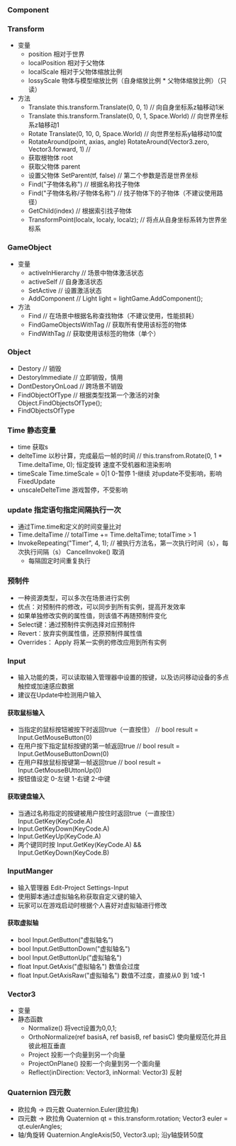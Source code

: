 ### Component
### Transform
- 变量
  - position 相对于世界
  - localPosition 相对于父物体
  - localScale 相对于父物体缩放比例
  - lossyScale 物体与模型缩放比例（自身缩放比例 * 父物体缩放比例）（只读）
- 方法
  - Translate this.transform.Translate(0, 0, 1) // 向自身坐标系z轴移动1米
  - Translate this.transform.Translate(0, 0, 1, Space.World) // 向世界坐标系z轴移动1
  - Rotate Translate(0, 10, 0, Space.World) // 向世界坐标系y轴移动10度
  - RotateAround(point, axias, angle)  RotateAround(Vector3.zero, Vector3.forward, 1) // 
  - 获取根物体 root
  - 获取父物体 parent
  - 设置父物体 SetParent(tf, false) // 第二个参数是否是世界坐标
  - Find("子物体名称") // 根据名称找子物体
  - Find("子物体名称/子物体名称") // 找子物体下的子物体（不建议使用路径）
  - GetChild(index) // 根据索引找子物体
  - TransformPoint(localx, localy, localz); // 将点从自身坐标系转为世界坐标系
### GameObject
- 变量
  - activeInHierarchy // 场景中物体激活状态
  - activeSelf // 自身激活状态
  - SetActive // 设置激活状态
  - AddComponent // Light light = lightGame.AddComponent<Light>();
- 方法
  - Find // 在场景中根据名称查找物体（不建议使用，性能损耗）
  - FindGameObjectsWithTag // 获取所有使用该标签的物体
  - FindWithTag // 获取使用该标签的物体（单个）
### Object
- Destory // 销毁
- DestoryImmediate // 立即销毁，慎用
- DontDestoryOnLoad // 跨场景不销毁
- FindObjectOfType // 根据类型找第一个激活的对象 Object.FindObjectsOfType<MeshRenderer>();
- FindObjectsOfType

### Time 静态变量
- time 获取s
- delteTime 以秒计算，完成最后一帧的时间 // this.transfrom.Rotate(0, 1 * Time.deltaTime, 0); 恒定旋转 速度不受机器和渲染影响
- timeScale Time.timeScale = 0|1 0-暂停 1-继续 对update不受影响，影响FixedUpdate
- unscaleDelteTime 游戏暂停，不受影响

### update 指定语句指定间隔执行一次
- 通过Time.time和定义的时间变量比对
- Time.deltaTime // totalTime += Time.deltaTime; totalTime > 1
- InvokeRepeating("Timer", 4, 1); // 被执行方法名，第一次执行时间（s），每次执行间隔（s） CancelInvoke() 取消
  - 每隔固定时间重复执行

### 预制件
- 一种资源类型，可以多次在场景进行实例
- 优点：对预制件的修改，可以同步到所有实例，提高开发效率
- 如果单独修改实例的属性值，则该值不再随预制件变化
- Select键：通过预制件实例选择对应预制件
- Revert：放弃实例属性值，还原预制件属性值
- Overrides： Apply 将某一实例的修改应用到所有实例


### Input
- 输入功能的类，可以读取输入管理器中设置的按键，以及访问移动设备的多点触控或加速感应数据
- 建议在Update中检测用户输入
#### 获取鼠标输入
- 当指定的鼠标按钮被按下时返回true（一直按住）  // bool result = Input.GetMouseButton(0)
- 在用户按下指定鼠标按键的第一帧返回true // bool result = Input.GetMouseButtonDown(0)
- 在用户释放鼠标按键第一帧返回true // bool result = Input.GetMouseBUttonUp(0)
- 按钮值设定 0-左键 1-右键 2-中键
#### 获取键盘输入
- 当通过名称指定的按键被用户按住时返回true（一直按住）  Input.GetKey(KeyCode.A)
- Input.GetKeyDown(KeyCode.A)
- Input.GetKeyUp(KeyCode.A)
- 两个键同时按 Input.GetKey(KeyCode.A) && Input.GetKeyDown(KeyCode.B)

### InputManger
- 输入管理器 Edit-Project Settings-Input
- 使用脚本通过虚拟轴名称获取自定义键的输入
- 玩家可以在游戏启动时根据个人喜好对虚拟轴进行修改
#### 获取虚拟轴
- bool Input.GetButton("虚拟轴名")
- bool Input.GetButtonDown("虚拟轴名")
- bool Input.GetButtonUp("虚拟轴名")
- float Input.GetAxis("虚拟轴名")  数值会过度
- float Input.GetAxisRaw("虚拟轴名")  数值不过度，直接从0 到 1或-1


### Vector3
- 变量
- 静态函数
  - Normalize() 将vect设置为0,0,1;
  - OrthoNormalize(ref basisA, ref basisB, ref basisC)  使向量规范化并且彼此相互垂直
  - Project 投影一个向量到另一个向量
  - ProjectOnPlane() 投影一个向量到另一个面向量
  - Reflect(inDirection: Vector3, inNormal: Vector3) 反射

### Quaternion 四元数
- 欧拉角 -> 四元数  Quaternion.Euler(欧拉角)
- 四元数 -> 欧拉角  Quaternion qt = this.transform.rotation; Vector3 euler = qt.eulerAngles;
- 轴/角旋转 Quaternion.AngleAxis(50, Vector3.up); 沿y轴旋转50度